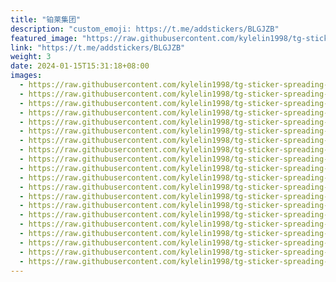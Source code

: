 ```yaml
---
title: "铂莱集团"
description: "custom_emoji: https://t.me/addstickers/BLGJZB"
featured_image: "https://raw.githubusercontent.com/kylelin1998/tg-sticker-spreading-worldwide-images/main/img/b700f6be-3a98-4176-b2e8-0f4185213f2e.jpg"
link: "https://t.me/addstickers/BLGJZB"
weight: 3
date: 2024-01-15T15:31:18+08:00
images:
  - https://raw.githubusercontent.com/kylelin1998/tg-sticker-spreading-worldwide-images/main/img/b700f6be-3a98-4176-b2e8-0f4185213f2e.jpg
  - https://raw.githubusercontent.com/kylelin1998/tg-sticker-spreading-worldwide-images/main/img/27f8edaa-4370-48f6-905c-92f48f05b563.jpg
  - https://raw.githubusercontent.com/kylelin1998/tg-sticker-spreading-worldwide-images/main/img/bfb38ddf-09df-4069-8c61-cf8559ca2480.jpg
  - https://raw.githubusercontent.com/kylelin1998/tg-sticker-spreading-worldwide-images/main/img/4fe04fd9-f7e5-4d00-977f-c81dba903b6d.jpg
  - https://raw.githubusercontent.com/kylelin1998/tg-sticker-spreading-worldwide-images/main/img/e18aa065-122d-4208-ab27-7ac0ea0c3010.jpg
  - https://raw.githubusercontent.com/kylelin1998/tg-sticker-spreading-worldwide-images/main/img/43fdbf47-2f9d-41ff-a828-50e1b032301d.jpg
  - https://raw.githubusercontent.com/kylelin1998/tg-sticker-spreading-worldwide-images/main/img/128f7e18-d75a-42b7-94b7-0075e7ee772c.jpg
  - https://raw.githubusercontent.com/kylelin1998/tg-sticker-spreading-worldwide-images/main/img/90d8fa0e-ad4a-4c03-9b84-c480f9fabdf5.jpg
  - https://raw.githubusercontent.com/kylelin1998/tg-sticker-spreading-worldwide-images/main/img/eba0ec41-2eaf-4c7d-8481-abd591f12cba.jpg
  - https://raw.githubusercontent.com/kylelin1998/tg-sticker-spreading-worldwide-images/main/img/93a379af-80b0-4b80-8d4e-850fd3ef2cdf.jpg
  - https://raw.githubusercontent.com/kylelin1998/tg-sticker-spreading-worldwide-images/main/img/99f25fc2-f195-4b83-9dd3-7dd87fd6a82f.jpg
  - https://raw.githubusercontent.com/kylelin1998/tg-sticker-spreading-worldwide-images/main/img/bd429450-2d12-4ab9-872a-a84e7bf225b1.jpg
  - https://raw.githubusercontent.com/kylelin1998/tg-sticker-spreading-worldwide-images/main/img/943ac9e5-5e89-4751-a952-5ad6d75ee5b8.jpg
  - https://raw.githubusercontent.com/kylelin1998/tg-sticker-spreading-worldwide-images/main/img/a822270d-d85f-4c97-9ec2-c46518ce5567.jpg
  - https://raw.githubusercontent.com/kylelin1998/tg-sticker-spreading-worldwide-images/main/img/cdf36e0b-f09d-4d73-9e5f-e73df21c7f94.jpg
  - https://raw.githubusercontent.com/kylelin1998/tg-sticker-spreading-worldwide-images/main/img/f38566dd-eef3-4d53-b18e-6ce7f9ba7dee.jpg
  - https://raw.githubusercontent.com/kylelin1998/tg-sticker-spreading-worldwide-images/main/img/dbac67d2-8448-4867-ae1b-ea0860bc66f3.jpg
  - https://raw.githubusercontent.com/kylelin1998/tg-sticker-spreading-worldwide-images/main/img/47ec112a-0eff-444b-8329-b4ff8bc56736.jpg
  - https://raw.githubusercontent.com/kylelin1998/tg-sticker-spreading-worldwide-images/main/img/4704e408-3961-45a2-b57a-827df258a02d.jpg
  - https://raw.githubusercontent.com/kylelin1998/tg-sticker-spreading-worldwide-images/main/img/dab3dbe7-3779-47e1-992f-deb6f378dcba.jpg
---
```

